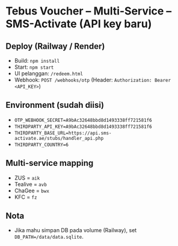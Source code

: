 # Tebus Voucher – Multi-Service – SMS-Activate (API key baru)

## Deploy (Railway / Render)
- Build: `npm install`
- Start: `npm start`
- UI pelanggan: `/redeem.html`
- Webhook: `POST /webhooks/otp` (Header: `Authorization: Bearer <API_KEY>`)

## Environment (sudah diisi)
- `OTP_WEBHOOK_SECRET=A9bAc32648bbd8d1493338ff721581f6`
- `THIRDPARTY_API_KEY=A9bAc32648bbd8d1493338ff721581f6`
- `THIRDPARTY_BASE_URL=https://api.sms-activate.ae/stubs/handler_api.php`
- `THIRDPARTY_COUNTRY=6`

## Multi-service mapping
- ZUS = `aik`
- Tealive = `avb`
- ChaGee = `bwx`
- KFC = `fz`

## Nota
- Jika mahu simpan DB pada volume (Railway), set `DB_PATH=/data/data.sqlite`.
